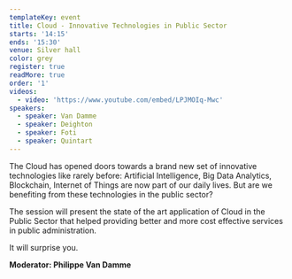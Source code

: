 ```yaml
---
templateKey: event
title: Cloud - Innovative Technologies in Public Sector
starts: '14:15'
ends: '15:30'
venue: Silver hall
color: grey
register: true
readMore: true
order: '1'
videos:
  - video: 'https://www.youtube.com/embed/LPJMOIq-Mwc'
speakers:
  - speaker: Van Damme
  - speaker: Deighton
  - speaker: Foti
  - speaker: Quintart
---
```


The Cloud has opened doors towards a brand new set of innovative technologies like rarely before: Artificial Intelligence, Big Data Analytics, Blockchain, Internet of Things are now part of our daily lives. But are we benefiting from these technologies in the public sector?

The session will present the state of the art application of Cloud in the Public Sector that helped providing better and more cost effective services in public administration.

It will surprise you.

**Moderator: Philippe Van Damme**
